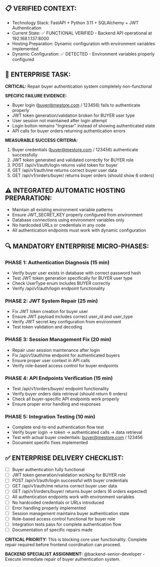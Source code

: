 ## 📋 VERIFIED CONTEXT:
- Technology Stack: FastAPI + Python 3.11 + SQLAlchemy + JWT Authentication
- Current State: ✅ FUNCTIONAL VERIFIED - Backend API operational at 192.168.1.137:8000
- Hosting Preparation: Dynamic configuration with environment variables implemented
- Dynamic Configuration: ✅ DETECTED - Environment variables properly configured

## 🎯 ENTERPRISE TASK:
**CRITICAL:** Repair buyer authentication system completely non-functional

**SPECIFIC FAILURE EVIDENCE:**
- Buyer login (buyer@mestore.com / 123456) fails to authenticate properly
- JWT token generation/validation broken for BUYER user type
- User session not maintained after login attempt
- Login button remains "Ingresar" instead of showing authenticated state
- API calls for buyer orders returning authentication errors

**MEASURABLE SUCCESS CRITERIA:**
1. Buyer credentials (buyer@mestore.com / 123456) authenticate successfully
2. JWT token generated and validated correctly for BUYER role
3. POST /api/v1/auth/login returns valid token for buyer
4. GET /api/v1/auth/me returns correct buyer user data
5. GET /api/v1/orders/buyer/ returns buyer orders (should show 6 orders)

## ⚠️ INTEGRATED AUTOMATIC HOSTING PREPARATION:
- Maintain all existing environment variable patterns
- Ensure JWT_SECRET_KEY properly configured from environment
- Database connections using environment variables only
- No hardcoded URLs or credentials in any code
- All authentication endpoints must work with dynamic configuration

## 🔍 MANDATORY ENTERPRISE MICRO-PHASES:

### PHASE 1: Authentication Diagnosis (15 min)
- Verify buyer user exists in database with correct password hash
- Test JWT token generation specifically for BUYER user type
- Check UserType enum includes BUYER correctly
- Verify /api/v1/auth/login endpoint functionality

### PHASE 2: JWT System Repair (25 min)
- Fix JWT token creation for buyer user
- Ensure JWT payload includes correct user_id and user_type
- Verify JWT secret key configuration from environment
- Test token validation and decoding

### PHASE 3: Session Management Fix (20 min)
- Repair user session maintenance after login
- Fix /api/v1/auth/me endpoint for authenticated buyers
- Ensure proper user context in API calls
- Verify role-based access control for buyer endpoints

### PHASE 4: API Endpoints Verification (15 min)
- Test /api/v1/orders/buyer/ endpoint functionality
- Verify buyer orders data retrieval (should return 6 orders)
- Check all buyer-specific API endpoints work properly
- Ensure proper error handling and responses

### PHASE 5: Integration Testing (10 min)
- Complete end-to-end authentication flow test
- Verify buyer login → token → authenticated calls → data retrieval
- Test with actual buyer credentials: buyer@mestore.com / 123456
- Document specific fixes implemented

## ✅ ENTERPRISE DELIVERY CHECKLIST:
- [ ] Buyer authentication fully functional
- [ ] JWT token generation/validation working for BUYER role
- [ ] POST /api/v1/auth/login successful with buyer credentials
- [ ] GET /api/v1/auth/me returns correct buyer user data
- [ ] GET /api/v1/orders/buyer/ returns buyer orders (6 orders expected)
- [ ] All authentication endpoints work with environment variables
- [ ] No hardcoded credentials or URLs introduced
- [ ] Error handling properly implemented
- [ ] Session management maintains buyer authentication state
- [ ] Role-based access control functional for buyer role
- [ ] Integration tests pass for complete authentication flow
- [ ] Documentation of specific repairs made

**CRITICAL PRIORITY:** This is blocking core user functionality. Complete repair required before frontend coordination can proceed.

**BACKEND SPECIALIST ASSIGNMENT:** @backend-senior-developer - Execute immediate repair of buyer authentication system.